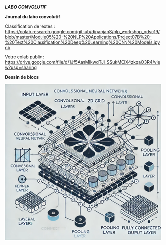 ***LABO CONVOLUTIF***  

**Journal du labo convolutif**  

Classification de textes : https://colab.research.google.com/github/dipanjanS/nlp_workshop_odsc19/blob/master/Module05%20-%20NLP%20Applications/Project07B%20-%20Text%20Classification%20Deep%20Learning%20CNN%20Models.ipynb  

Votre colab public : https://drive.google.com/file/d/1Jf5AanMlkwdTJi_SSukMOIX4zkqaO3R4/view?usp=sharing

**Dessin de blocs**

![dessinBlocs](capture/dessinBlocs.png)